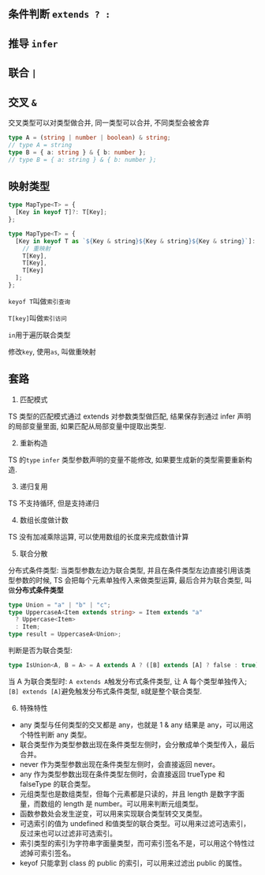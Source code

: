 ## 条件判断 `extends ? :`

## 推导 `infer`

## 联合 `|`

## 交叉 `&`

交叉类型可以对类型做合并, 同一类型可以合并, 不同类型会被舍弃

```ts
type A = (string | number | boolean) & string;
// type A = string
type B = { a: string } & { b: number };
// type B = { a: string } & { b: number };
```

## 映射类型

```ts
type MapType<T> = {
  [Key in keyof T]?: T[Key];
};

type MapType<T> = {
  [Key in keyof T as `${Key & string}${Key & string}${Key & string}`]: [
    // 重映射
    T[Key],
    T[Key],
    T[Key]
  ];
};
```

`keyof T`叫做`索引查询`

`T[key]`叫做`索引访问`

`in`用于遍历联合类型

修改`key`, 使用`as`, 叫做重映射

## 套路

1. 匹配模式

TS 类型的匹配模式通过 extends 对参数类型做匹配, 结果保存到通过 infer 声明的局部变量里面, 如果匹配从局部变量中提取出类型.

2. 重新构造

TS 的`type` `infer` 类型参数声明的变量不能修改, 如果要生成新的类型需要重新构造.

3. 递归复用

TS 不支持循环, 但是支持递归

4. 数组长度做计数

TS 没有加减乘除运算, 可以使用数组的长度来完成数值计算

5. 联合分散

分布式条件类型: 当类型参数左边为联合类型, 并且在条件类型左边直接引用该类型参数的时候, TS 会把每个元素单独传入来做类型运算, 最后合并为联合类型, 叫做**分布式条件类型**

```ts
type Union = "a" | "b" | "c";
type UppercaseA<Item extends string> = Item extends "a"
  ? Uppercase<Item>
  : Item;
type result = UppercaseA<Union>;
```

判断是否为联合类型:

```ts
type IsUnion<A, B = A> = A extends A ? ([B] extends [A] ? false : true) : never;
```

当 A 为联合类型时: `A extends A`触发分布式条件类型, 让 A 每个类型单独传入; `[B] extends [A]`避免触发分布式条件类型, `B`就是整个联合类型.

6. 特殊特性

- any 类型与任何类型的交叉都是 any，也就是 1 & any 结果是 any，可以用这个特性判断 any 类型。
- 联合类型作为类型参数出现在条件类型左侧时，会分散成单个类型传入，最后合并。
- never 作为类型参数出现在条件类型左侧时，会直接返回 never。
- any 作为类型参数出现在条件类型左侧时，会直接返回 trueType 和 falseType 的联合类型。
- 元组类型也是数组类型，但每个元素都是只读的，并且 length 是数字字面量，而数组的 length 是 number。可以用来判断元组类型。
- 函数参数处会发生逆变，可以用来实现联合类型转交叉类型。
- 可选索引的值为 undefined 和值类型的联合类型。可以用来过滤可选索引，反过来也可以过滤非可选索引。
- 索引类型的索引为字符串字面量类型，而可索引签名不是，可以用这个特性过滤掉可索引签名。
- keyof 只能拿到 class 的 public 的索引，可以用来过滤出 public 的属性。
